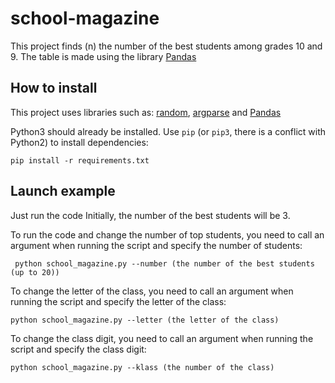 # school-magazine
This project finds (n) the number of the best students among grades 10 and 9. The table is made using the library [Pandas](https://habr.com/ru/companies/ruvds/articles/494720/)
## How to install
This project uses libraries such as: [random](https://python-scripts.com/random?ysclid=m0zhzk6iqx773448571), [argparse](https://docs.python.org/3/library/argparse.html) and [Pandas](https://habr.com/ru/companies/ruvds/articles/494720/)

Python3 should already be installed. Use `pip` (or `pip3`, there is a conflict with Python2) to install dependencies:
```
pip install -r requirements.txt
```
## Launch example
Just run the code Initially, the number of the best students will be 3.

To run the code and change the number of top students, you need to call an argument when running the script and specify the number of students:
```
 python school_magazine.py --number (the number of the best students (up to 20))
```
To change the letter of the class, you need to call an argument when running the script and specify the letter of the class:
```
python school_magazine.py --letter (the letter of the class)
```
To change the class digit, you need to call an argument when running the script and specify the class digit:
```
python school_magazine.py --klass (the number of the class)
```
